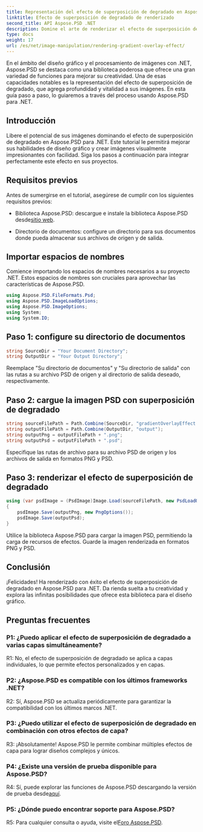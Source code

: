 ```yaml
---
title: Representación del efecto de superposición de degradado en Aspose.PSD para .NET
linktitle: Efecto de superposición de degradado de renderizado
second_title: API Aspose.PSD .NET
description: Domine el arte de renderizar el efecto de superposición de degradado en Aspose.PSD para .NET. Mejora tus habilidades de diseño gráfico con este tutorial paso a paso.
type: docs
weight: 17
url: /es/net/image-manipulation/rendering-gradient-overlay-effect/
---
```

En el ámbito del diseño gráfico y el procesamiento de imágenes con .NET, Aspose.PSD se destaca como una biblioteca poderosa que ofrece una gran variedad de funciones para mejorar su creatividad. Una de esas capacidades notables es la representación del efecto de superposición de degradado, que agrega profundidad y vitalidad a sus imágenes. En esta guía paso a paso, lo guiaremos a través del proceso usando Aspose.PSD para .NET.

## Introducción

Libere el potencial de sus imágenes dominando el efecto de superposición de degradado en Aspose.PSD para .NET. Este tutorial le permitirá mejorar sus habilidades de diseño gráfico y crear imágenes visualmente impresionantes con facilidad. Siga los pasos a continuación para integrar perfectamente este efecto en sus proyectos.

## Requisitos previos

Antes de sumergirse en el tutorial, asegúrese de cumplir con los siguientes requisitos previos:

-  Biblioteca Aspose.PSD: descargue e instale la biblioteca Aspose.PSD desde[sitio web](https://releases.aspose.com/psd/net/).

- Directorio de documentos: configure un directorio para sus documentos donde pueda almacenar sus archivos de origen y de salida.

## Importar espacios de nombres

Comience importando los espacios de nombres necesarios a su proyecto .NET. Estos espacios de nombres son cruciales para aprovechar las características de Aspose.PSD.

```csharp
using Aspose.PSD.FileFormats.Psd;
using Aspose.PSD.ImageLoadOptions;
using Aspose.PSD.ImageOptions;
using System;
using System.IO;
```

## Paso 1: configure su directorio de documentos

```csharp
string SourceDir = "Your Document Directory";
string OutputDir = "Your Output Directory";
```

Reemplace "Su directorio de documentos" y "Su directorio de salida" con las rutas a su archivo PSD de origen y al directorio de salida deseado, respectivamente.

## Paso 2: cargue la imagen PSD con superposición de degradado

```csharp
string sourceFilePath = Path.Combine(SourceDir, "gradientOverlayEffect.psd");
string outputFilePath = Path.Combine(OutputDir, "output");
string outputPng = outputFilePath + ".png";
string outputPsd = outputFilePath + ".psd";
```

Especifique las rutas de archivo para su archivo PSD de origen y los archivos de salida en formatos PNG y PSD.

## Paso 3: renderizar el efecto de superposición de degradado

```csharp
using (var psdImage = (PsdImage)Image.Load(sourceFilePath, new PsdLoadOptions() { LoadEffectsResource = true }))
{
    psdImage.Save(outputPng, new PngOptions());
    psdImage.Save(outputPsd);
}
```

Utilice la biblioteca Aspose.PSD para cargar la imagen PSD, permitiendo la carga de recursos de efectos. Guarde la imagen renderizada en formatos PNG y PSD.

## Conclusión

¡Felicidades! Ha renderizado con éxito el efecto de superposición de degradado en Aspose.PSD para .NET. Da rienda suelta a tu creatividad y explora las infinitas posibilidades que ofrece esta biblioteca para el diseño gráfico.

## Preguntas frecuentes

### P1: ¿Puedo aplicar el efecto de superposición de degradado a varias capas simultáneamente?

R1: No, el efecto de superposición de degradado se aplica a capas individuales, lo que permite efectos personalizados y en capas.

### P2: ¿Aspose.PSD es compatible con los últimos frameworks .NET?

R2: Sí, Aspose.PSD se actualiza periódicamente para garantizar la compatibilidad con los últimos marcos .NET.

### P3: ¿Puedo utilizar el efecto de superposición de degradado en combinación con otros efectos de capa?

R3: ¡Absolutamente! Aspose.PSD le permite combinar múltiples efectos de capa para lograr diseños complejos y únicos.

### P4: ¿Existe una versión de prueba disponible para Aspose.PSD?

 R4: Sí, puede explorar las funciones de Aspose.PSD descargando la versión de prueba desde[aquí](https://releases.aspose.com/).

### P5: ¿Dónde puedo encontrar soporte para Aspose.PSD?

 R5: Para cualquier consulta o ayuda, visite el[Foro Aspose.PSD](https://forum.aspose.com/c/psd/34).